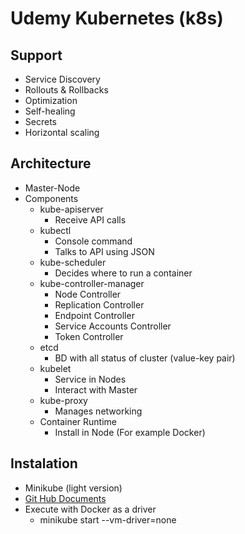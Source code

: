 # Udemy Kubernetes (k8s)

## Support

- Service Discovery
- Rollouts & Rollbacks
- Optimization
- Self-healing
- Secrets
- Horizontal scaling

## Architecture

- Master-Node
- Components
  - kube-apiserver
    - Receive API calls
  - kubectl
    - Console command
    - Talks to API using JSON
  - kube-scheduler
    - Decides where to run a container
  - kube-controller-manager
    - Node Controller
    - Replication Controller
    - Endpoint Controller
    - Service Accounts Controller
    - Token Controller
  - etcd
    - BD with all status of cluster (value-key pair)
  - kubelet
    - Service in Nodes
    - Interact with Master
  - kube-proxy
    - Manages networking
  - Container Runtime
    - Install in Node (For example Docker)

## Instalation

- Minikube (light version)
- [Git Hub Documents](https://github.com/ricardoandre97/k8s-resources)
- Execute with Docker as a driver
  - minikube start --vm-driver=none
